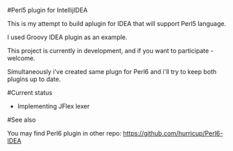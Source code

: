 #Perl5 plugin for IntellijIDEA

This is my attempt to build aplugin for IDEA that will support Perl5 language.

I used Groovy IDEA plugin as an example. 

This project is currently in development, and if you want to participate - welcome.

Simultaneously i've created same plugn for Perl6 and i'll try to keep both plugins up to date.

#Current status

* Implementing JFlex lexer 

#See also

You may find Perl6 plugin in other repo: https://github.com/hurricup/Perl6-IDEA
